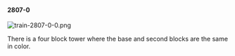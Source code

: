 #### 2807-0
![train-2807-0-0.png](https://github.com/lil-lab/nlvr/raw/master/nlvr/train/images/14/train-2807-0-0.png "train-2807-0-0.png")

There is a four block tower where the base and second blocks are the same in color.